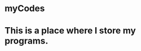 # myCodes

This is a place where I store my programs.
==============================================
